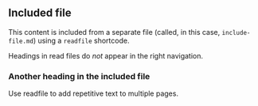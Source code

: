 <!--
+++
private = true
+++
-->

## Included file

This content is included from a separate file (called, in this case, `include-file.md`) using a `readfile` shortcode.

Headings in read files do _not_ appear in the right navigation.

### Another heading in the included file

Use readfile to add repetitive text to multiple pages.
